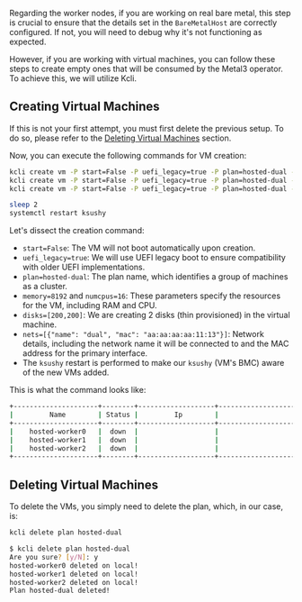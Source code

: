 Regarding the worker nodes, if you are working on real bare metal, this step is crucial to ensure that the details set in the `BareMetalHost` are correctly configured. If not, you will need to debug why it's not functioning as expected.

However, if you are working with virtual machines, you can follow these steps to create empty ones that will be consumed by the Metal3 operator. To achieve this, we will utilize Kcli.

## Creating Virtual Machines

If this is not your first attempt, you must first delete the previous setup. To do so, please refer to the [Deleting Virtual Machines](#deleting-virtual-machines) section.

Now, you can execute the following commands for VM creation:

```bash
kcli create vm -P start=False -P uefi_legacy=true -P plan=hosted-dual -P memory=8192 -P numcpus=16 -P disks=[200,200] -P nets=["{\"name\": \"dual\", \"mac\": \"aa:aa:aa:aa:11:01\"}"] -P uuid=aaaaaaaa-aaaa-aaaa-aaaa-aaaaaaaa1101 -P name=hosted-dual-worker0
kcli create vm -P start=False -P uefi_legacy=true -P plan=hosted-dual -P memory=8192 -P numcpus=16 -P disks=[200,200] -P nets=["{\"name\": \"dual\", \"mac\": \"aa:aa:aa:aa:11:02\"}"] -P uuid=aaaaaaaa-aaaa-aaaa-aaaa-aaaaaaaa1102 -P name=hosted-dual-worker1
kcli create vm -P start=False -P uefi_legacy=true -P plan=hosted-dual -P memory=8192 -P numcpus=16 -P disks=[200,200] -P nets=["{\"name\": \"dual\", \"mac\": \"aa:aa:aa:aa:11:03\"}"] -P uuid=aaaaaaaa-aaaa-aaaa-aaaa-aaaaaaaa1103 -P name=hosted-dual-worker2

sleep 2
systemctl restart ksushy
```

Let's dissect the creation command:

- `start=False`: The VM will not boot automatically upon creation.
- `uefi_legacy=true`: We will use UEFI legacy boot to ensure compatibility with older UEFI implementations.
- `plan=hosted-dual`: The plan name, which identifies a group of machines as a cluster.
- `memory=8192` and `numcpus=16`: These parameters specify the resources for the VM, including RAM and CPU.
- `disks=[200,200]`: We are creating 2 disks (thin provisioned) in the virtual machine.
- `nets=[{"name": "dual", "mac": "aa:aa:aa:aa:11:13"}]`: Network details, including the network name it will be connected to and the MAC address for the primary interface.
- The `ksushy` restart is performed to make our `ksushy` (VM's BMC) aware of the new VMs added.

This is what the command looks like:

```bash
+---------------------+--------+-------------------+----------------------------------------------------+-------------+---------+
|         Name        | Status |         Ip        |                       Source                       |     Plan    | Profile |
+---------------------+--------+-------------------+----------------------------------------------------+-------------+---------+
|    hosted-worker0   |  down  |                   |                                                    | hosted-dual |  kvirt  |
|    hosted-worker1   |  down  |                   |                                                    | hosted-dual |  kvirt  |
|    hosted-worker2   |  down  |                   |                                                    | hosted-dual |  kvirt  |
+---------------------+--------+-------------------+----------------------------------------------------+-------------+---------+
```

## Deleting Virtual Machines

To delete the VMs, you simply need to delete the plan, which, in our case, is:

```bash
kcli delete plan hosted-dual
```

```bash
$ kcli delete plan hosted-dual
Are you sure? [y/N]: y
hosted-worker0 deleted on local!
hosted-worker1 deleted on local!
hosted-worker2 deleted on local!
Plan hosted-dual deleted!
```
